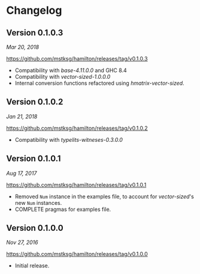 Changelog
=========

Version 0.1.0.3
---------------

*Mar 20, 2018*

<https://github.com/mstksg/hamilton/releases/tag/v0.1.0.3>

*   Compatibility with *base-4.11.0.0* and GHC 8.4
*   Compatibility with *vector-sized-1.0.0.0*
*   Internal conversion functions refactored using *hmatrix-vector-sized*.

Version 0.1.0.2
---------------

*Jan 21, 2018*

<https://github.com/mstksg/hamilton/releases/tag/v0.1.0.2>

*   Compatibility with *typelits-witneses-0.3.0.0*

Version 0.1.0.1
---------------

*Aug 17, 2017*

<https://github.com/mstksg/hamilton/releases/tag/v0.1.0.1>

*   Removed `Num` instance in the examples file, to account for
    *vector-sized*'s new `Num` instances.
*   COMPLETE pragmas for examples file.

Version 0.1.0.0
---------------

*Nov 27, 2016*

<https://github.com/mstksg/hamilton/releases/tag/v0.1.0.0>

*   Initial release.
